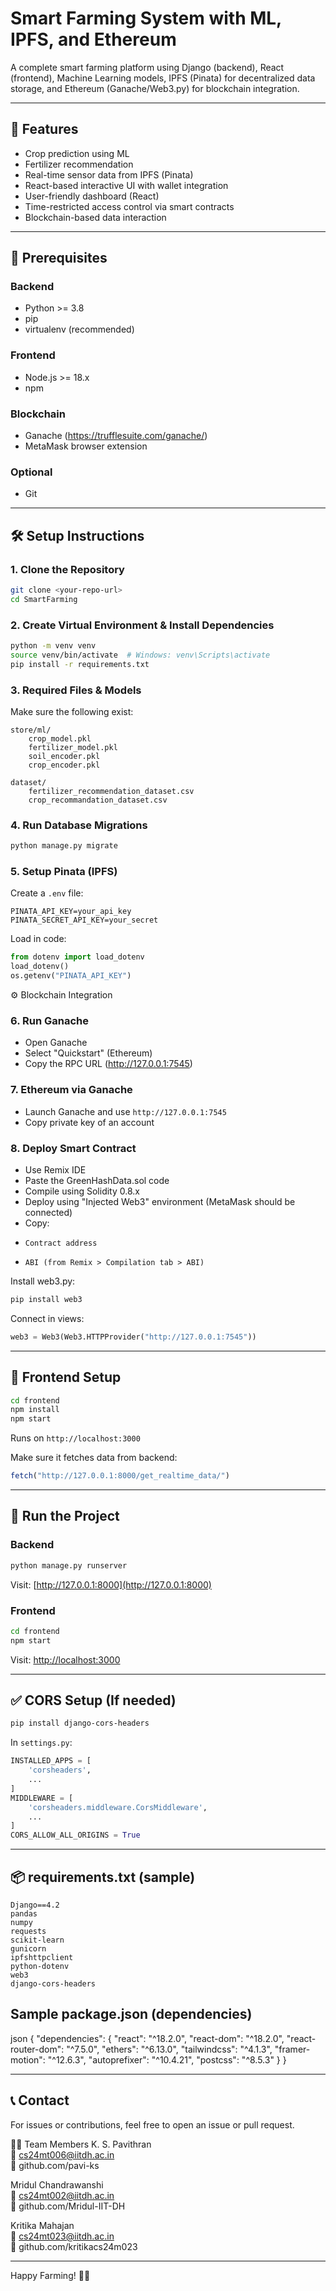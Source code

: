 # Smart Farming System with ML, IPFS, and Ethereum

A complete smart farming platform using Django (backend), React (frontend), Machine Learning models, IPFS (Pinata) for decentralized data storage, and Ethereum (Ganache/Web3.py) for blockchain integration.

---

## 🚀 Features
- Crop prediction using ML
- Fertilizer recommendation
- Real-time sensor data from IPFS (Pinata)
- React-based interactive UI with wallet integration
- User-friendly dashboard (React)
- Time-restricted access control via smart contracts
- Blockchain-based data interaction

---

## 🧰 Prerequisites

### Backend
- Python >= 3.8
- pip
- virtualenv (recommended)

### Frontend
- Node.js >= 18.x
- npm

### Blockchain
- Ganache (https://trufflesuite.com/ganache/)
- MetaMask browser extension

### Optional
- Git

---

## 🛠️ Setup Instructions

### 1. Clone the Repository
```bash
git clone <your-repo-url>
cd SmartFarming
```

### 2. Create Virtual Environment & Install Dependencies
```bash
python -m venv venv
source venv/bin/activate  # Windows: venv\Scripts\activate
pip install -r requirements.txt
```

### 3. Required Files & Models
Make sure the following exist:

```
store/ml/
    crop_model.pkl
    fertilizer_model.pkl
    soil_encoder.pkl
    crop_encoder.pkl

dataset/
    fertilizer_recommendation_dataset.csv
    crop_recommandation_dataset.csv
```

### 4. Run Database Migrations
```bash
python manage.py migrate
```

### 5. Setup Pinata (IPFS)

Create a `.env` file:
```
PINATA_API_KEY=your_api_key
PINATA_SECRET_API_KEY=your_secret
```

Load in code:
```python
from dotenv import load_dotenv
load_dotenv()
os.getenv("PINATA_API_KEY")
```

⚙️ Blockchain Integration
### 6. Run Ganache
- Open Ganache
- Select "Quickstart" (Ethereum)
- Copy the RPC URL (http://127.0.0.1:7545)

### 7. Ethereum via Ganache
- Launch Ganache and use `http://127.0.0.1:7545`
- Copy private key of an account

### 8. Deploy Smart Contract
- Use Remix IDE
- Paste the GreenHashData.sol code
- Compile using Solidity 0.8.x
- Deploy using "Injected Web3" environment (MetaMask should be connected)
- Copy:
-     Contract address
-     ABI (from Remix > Compilation tab > ABI)

Install web3.py:
```bash
pip install web3
```

Connect in views:
```python
web3 = Web3(Web3.HTTPProvider("http://127.0.0.1:7545"))
```

---

## 🎨 Frontend Setup
```bash
cd frontend
npm install
npm start
```
Runs on `http://localhost:3000`

Make sure it fetches data from backend:
```js
fetch("http://127.0.0.1:8000/get_realtime_data/")
```

---

## 🧪 Run the Project

### Backend
```bash
python manage.py runserver
```
Visit: [http://127.0.0.1:8000](http://127.0.0.1:8000)

### Frontend
```bash
cd frontend
npm start
```
Visit: [http://localhost:3000](http://localhost:3000)

---

## ✅ CORS Setup (If needed)
```bash
pip install django-cors-headers
```
In `settings.py`:
```python
INSTALLED_APPS = [
    'corsheaders',
    ...
]
MIDDLEWARE = [
    'corsheaders.middleware.CorsMiddleware',
    ...
]
CORS_ALLOW_ALL_ORIGINS = True
```

---

## 📦 requirements.txt (sample)
```
Django==4.2
pandas
numpy
requests
scikit-learn
gunicorn
ipfshttpclient
python-dotenv
web3
django-cors-headers
```

##  Sample package.json (dependencies)
json
{
  "dependencies": {
    "react": "^18.2.0",
    "react-dom": "^18.2.0",
    "react-router-dom": "^7.5.0",
    "ethers": "^6.13.0",
    "tailwindcss": "^4.1.3",
    "framer-motion": "^12.6.3",
    "autoprefixer": "^10.4.21",
    "postcss": "^8.5.3"
  }
}

---

## 📞 Contact
For issues or contributions, feel free to open an issue or pull request.

👨‍💻 Team Members 
K. S. Pavithran   
📧 cs24mt006@iitdh.ac.in   
🔗 github.com/pavi-ks   

Mridul Chandrawanshi   
📧 cs24mt002@iitdh.ac.in   
🔗 github.com/Mridul-IIT-DH   


Kritika Mahajan   
📧 cs24mt023@iitdh.ac.in   
🔗 github.com/kritikacs24m023   


---

Happy Farming! 🌱🚜

